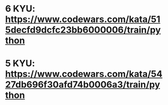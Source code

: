 # 6 KYU: https://www.codewars.com/kata/515decfd9dcfc23bb6000006/train/python 

# 5 KYU: https://www.codewars.com/kata/5427db696f30afd74b0006a3/train/python